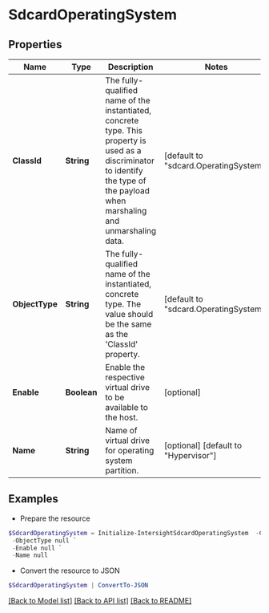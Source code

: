 # SdcardOperatingSystem
## Properties

Name | Type | Description | Notes
------------ | ------------- | ------------- | -------------
**ClassId** | **String** | The fully-qualified name of the instantiated, concrete type. This property is used as a discriminator to identify the type of the payload when marshaling and unmarshaling data. | [default to "sdcard.OperatingSystem"]
**ObjectType** | **String** | The fully-qualified name of the instantiated, concrete type. The value should be the same as the &#39;ClassId&#39; property. | [default to "sdcard.OperatingSystem"]
**Enable** | **Boolean** | Enable the respective virtual drive to be available to the host. | [optional] 
**Name** | **String** | Name of virtual drive for operating system partition. | [optional] [default to "Hypervisor"]

## Examples

- Prepare the resource
```powershell
$SdcardOperatingSystem = Initialize-IntersightSdcardOperatingSystem  -ClassId null `
 -ObjectType null `
 -Enable null `
 -Name null
```

- Convert the resource to JSON
```powershell
$SdcardOperatingSystem | ConvertTo-JSON
```

[[Back to Model list]](../README.md#documentation-for-models) [[Back to API list]](../README.md#documentation-for-api-endpoints) [[Back to README]](../README.md)

